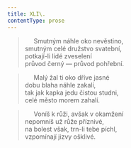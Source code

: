 ```yaml
---
title: XLI\.
contentType: prose
---
```


>      Smutným náhle oko nevěstino,  
> smutným celé družstvo svatební,  
> potkají-li lidé zveselení  
> průvod černý — průvod pohřební.

>      Malý žal ti oko dříve jasné  
> dobu blaha náhle zakalí,  
> tak jak kapka jedu čistou studni,  
> celé město morem zahalí.

>      Voníš k růži, avšak v okamžení  
> nepomníš už růže příznivé,  
> na bolest však, trn-li tebe píchl,  
> vzpomínají jizvy ošklivé.
